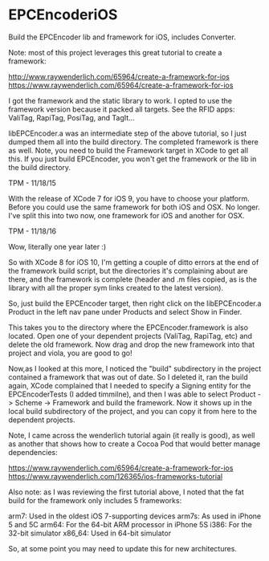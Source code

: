 # EPCEncoderiOS
Build the EPCEncoder lib and framework for iOS, includes Converter.

Note: most of this project leverages this great tutorial to create a framework:

http://www.raywenderlich.com/65964/create-a-framework-for-ios
https://www.raywenderlich.com/65964/create-a-framework-for-ios

I got the framework and the static library to work.  I opted to use the framework version because it packed
all targets.  See the RFID apps: ValiTag, RapiTag, PosiTag, and TagIt...

libEPCEncoder.a was an intermediate step of the above tutorial, so I just dumped them all into the build
directory.  The completed framework is there as well.  Note, you need to build the Framework target in XCode
to get all this.  If you just build EPCEncoder, you won't get the framework or the lib in the build directory.

TPM - 11/18/15

With the release of XCode 7 for iOS 9, you have to choose your platform.  Before you could use the same
framework for both iOS and OSX.  No longer.  I've split this into two now, one framework for iOS and another
for OSX.

TPM - 11/18/16

Wow, literally one year later :)

So with XCode 8 for iOS 10, I'm getting a couple of ditto errors at the end of the framework build script,
but the directories it's complaining about are there, and the framework is complete (header and .m files 
copied, as is the library with all the proper sym links created to the latest version).

So, just build the EPCEncoder target, then right click on the libEPCEncoder.a Product in the left nav pane
under Products and select Show in Finder.

This takes you to the directory where the EPCEncoder.framework is also located.  Open one of your dependent
projects (ValiTag, RapiTag, etc) and delete the old framework.  Now drag and drop the new framework into
that project and viola, you are good to go!

Now,as I looked at this more, I noticed the "build" subdirectory in the project contained a framework that was
out of date. So I deleted it, ran the build again, XCode complained that I needed to specify a Signing entity
for the EPCEncoderTests (I added timmilne), and then I was able to select Product -> Scheme -> Framework and
build the framework.  Now it shows up in the local build subdirectory of the project, and you can copy it from
here to the dependent projects.

Note, I came across the wenderlich tutorial again (it really is good), as well as another that shows how to
create a Cocoa Pod that would better manage dependencies:

https://www.raywenderlich.com/65964/create-a-framework-for-ios
https://www.raywenderlich.com/126365/ios-frameworks-tutorial

Also note: as I was reviewing the first tutorial above, I noted that the fat build for the framework only
includes 5 frameworks:

arm7: Used in the oldest iOS 7-supporting devices
arm7s: As used in iPhone 5 and 5C
arm64: For the 64-bit ARM processor in iPhone 5S
i386: For the 32-bit simulator
x86_64: Used in 64-bit simulator

So, at some point you may need to update this for new architectures.
